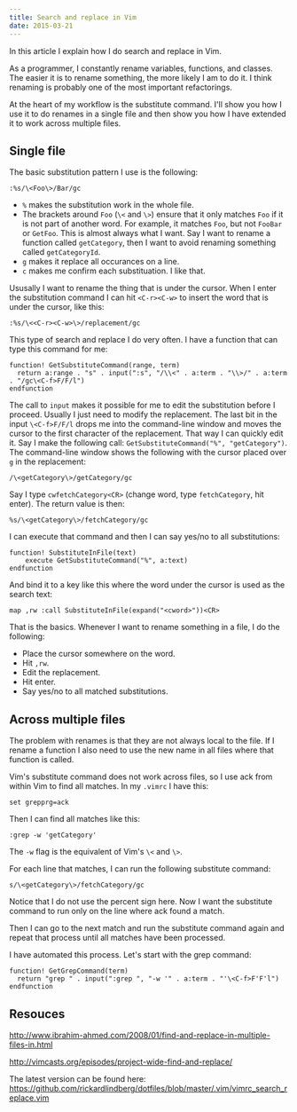 ```yaml
---
title: Search and replace in Vim
date: 2015-03-21
---
```


In this article I explain how I do search and replace in Vim.

As a programmer, I constantly rename variables, functions, and classes. The
easier it is to rename something, the more likely I am to do it. I think
renaming is probably one of the most important refactorings.

At the heart of my workflow is the substitute command. I'll show you how I
use it to do renames in a single file and then show you how I have extended it
to work across multiple files.

## Single file

The basic substitution pattern I use is the following:

    :%s/\<Foo\>/Bar/gc

* `%` makes the substitution work in the whole file.
* The brackets around `Foo` (`\<` and `\>`) ensure that it only matches `Foo`
  if it is not part of another word. For example, it matches `Foo`, but
  not `FooBar` or `GetFoo`. This is almost always what I want. Say I want to
  rename a function called `getCategory`, then I want to avoid renaming
  something called `getCategoryId`.
* `g` makes it replace all occurances on a line.
* `c` makes me confirm each substituation. I like that.

Ususally I want to rename the thing that is under the cursor. When I enter the
substitution command I can hit `<C-r><C-w>` to insert the word that is under
the cursor, like this:

    :%s/\<<C-r><C-w>\>/replacement/gc

This type of search and replace I do very often. I have a function that can
type this command for me:

    function! GetSubstituteCommand(range, term)
      return a:range . "s" . input(":s", "/\\<" . a:term . "\\>/" . a:term . "/gc\<C-f>F/F/l")
    endfunction

The call to `input` makes it possible for me to edit the substitution before I
proceed. Usually I just need to modify the replacement. The last bit in the
input `\<C-f>F/F/l` drops me into the command-line window and moves the cursor
to the first character of the replacement. That way I can quickly edit it. Say
I make the following call: `GetSubstituteCommand("%", "getCategory")`. The
command-line window shows the following with the cursor placed over `g` in the
replacement:

    /\<getCategory\>/getCategory/gc

Say I type `cwfetchCategory<CR>` (change word, type `fetchCategory`, hit
enter). The return value is then:

    %s/\<getCategory\>/fetchCategory/gc

I can execute that command and then I can say yes/no to all substitutions:

    function! SubstituteInFile(text)
        execute GetSubstituteCommand("%", a:text)
    endfunction

And bind it to a key like this where the word under the cursor is used as the
search text:

    map ,rw :call SubstituteInFile(expand("<cword>"))<CR>

That is the basics. Whenever I want to rename something in a file, I do the
following:

* Place the cursor somewhere on the word.
* Hit `,rw`.
* Edit the replacement.
* Hit enter.
* Say yes/no to all matched substitutions.

## Across multiple files

The problem with renames is that they are not always local to the file. If I
rename a function I also need to use the new name in all files where that
function is called.

Vim's substitute command does not work across files, so I use ack from within
Vim to find all matches. In my `.vimrc` I have this:

    set grepprg=ack

Then I can find all matches like this:

    :grep -w 'getCategory'

The `-w` flag is the equivalent of Vim's `\<` and `\>`.

For each line that matches, I can run the following substitute command:

    s/\<getCategory\>/fetchCategory/gc

Notice that I do not use the percent sign here. Now I want the substitute
command to run only on the line where ack found a match.

Then I can go to the next match and run the substitute command again and repeat
that process until all matches have been processed.

I have automated this process. Let's start with the grep command:

    function! GetGrepCommand(term)
      return "grep " . input(":grep ", "-w '" . a:term . "'\<C-f>F'F'l")
    endfunction

## Resouces

http://www.ibrahim-ahmed.com/2008/01/find-and-replace-in-multiple-files-in.html

http://vimcasts.org/episodes/project-wide-find-and-replace/

The latest version can be found here:
https://github.com/rickardlindberg/dotfiles/blob/master/.vim/vimrc_search_replace.vim
